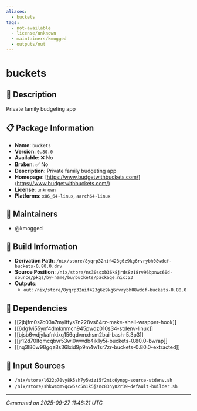 ```yaml
---
aliases:
  - buckets
tags:
  - not-available
  - license/unknown
  - maintainers/kmogged
  - outputs/out
---
```


# buckets

## 📝 Description

Private family budgeting app

## 📋 Package Information

- **Name**: `buckets`
- **Version**: `0.80.0`
- **Available**: ❌ No
- **Broken**: ✅ No
- **Description**: Private family budgeting app
- **Homepage**: [https://www.budgetwithbuckets.com/](https://www.budgetwithbuckets.com/)
- **License**: `unknown`
- **Platforms**: `x86_64-linux`, `aarch64-linux`
## 👥 Maintainers

- @kmogged


## 🔧 Build Information

- **Derivation Path**: `/nix/store/8yqrp32nif423g6z9kg6rvrybh08wdcf-buckets-0.80.0.drv`
- **Source Position**: `/nix/store/ns30sqxb36k8jrds8z18rv96bpnwc60d-source/pkgs/by-name/bu/buckets/package.nix:53`
- **Outputs**:
  - `out`:  `/nix/store/8yqrp32nif423g6z9kg6rvrybh08wdcf-buckets-0.80.0`

## 🔗 Dependencies

- [[2jbjfm0s7c03a7mylffys7n228vs64rz-make-shell-wrapper-hook]]
- [[6dg1vi55ynf4dmkmmcn945pwdz010s34-stdenv-linux]]
- [[bjsb6wdjykafnkixq156qdvmxhsm2bai-bash-5.3p3]]
- [[jr12d70lfqmcqbvr53wl0wwdb4ik1y5i-buckets-0.80.0-bwrap]]
- [[nq3l86w98gqz8s36lxid9p9m4w1sr7zr-buckets-0.80.0-extracted]]

## 📁 Input Sources

- `/nix/store/l622p70vy8k5sh7y5wizi5f2mic6ynpg-source-stdenv.sh`
- `/nix/store/shkw4qm9qcw5sc5n1k5jznc83ny02r39-default-builder.sh`

---
*Generated on 2025-09-27 11:48:21 UTC*

